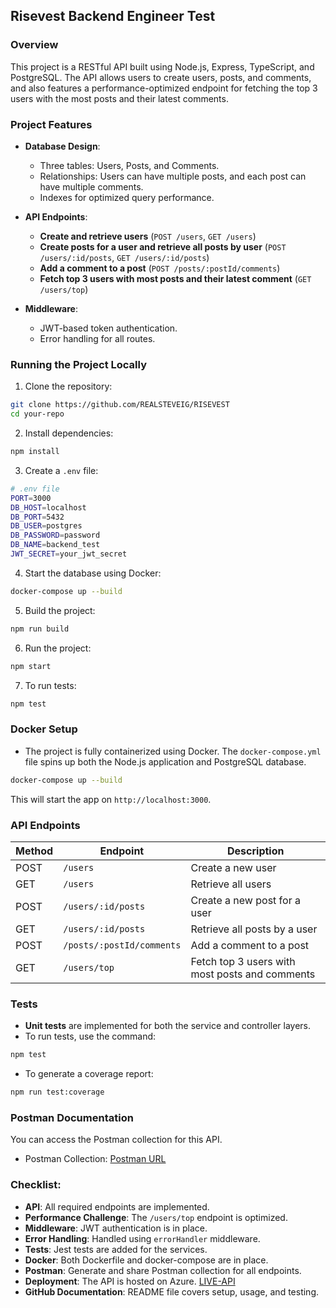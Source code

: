 ## **Risevest Backend Engineer Test**

### **Overview**

This project is a RESTful API built using Node.js, Express, TypeScript, and PostgreSQL. The API allows users to create users, posts, and comments, and also features a performance-optimized endpoint for fetching the top 3 users with the most posts and their latest comments.

### **Project Features**
- **Database Design**: 
  - Three tables: Users, Posts, and Comments.
  - Relationships: Users can have multiple posts, and each post can have multiple comments.
  - Indexes for optimized query performance.
  
- **API Endpoints**:
  - **Create and retrieve users** (`POST /users`, `GET /users`)
  - **Create posts for a user and retrieve all posts by user** (`POST /users/:id/posts`, `GET /users/:id/posts`)
  - **Add a comment to a post** (`POST /posts/:postId/comments`)
  - **Fetch top 3 users with most posts and their latest comment** (`GET /users/top`)

- **Middleware**:
  - JWT-based token authentication.
  - Error handling for all routes.

### **Running the Project Locally**

1. Clone the repository:

```bash
git clone https://github.com/REALSTEVEIG/RISEVEST
cd your-repo
```

2. Install dependencies:

```bash
npm install
```

3. Create a `.env` file:

```bash
# .env file
PORT=3000
DB_HOST=localhost
DB_PORT=5432
DB_USER=postgres
DB_PASSWORD=password
DB_NAME=backend_test
JWT_SECRET=your_jwt_secret
```

4. Start the database using Docker:

```bash
docker-compose up --build
```

5. Build the project:

```bash
npm run build
```

6. Run the project:

```bash
npm start
```

7. To run tests:

```bash
npm test
```

### **Docker Setup**

- The project is fully containerized using Docker. The `docker-compose.yml` file spins up both the Node.js application and PostgreSQL database.
  
```bash
docker-compose up --build
```

This will start the app on `http://localhost:3000`.

### **API Endpoints**

| Method | Endpoint                        | Description                                    |
|--------|----------------------------------|------------------------------------------------|
| POST   | `/users`                         | Create a new user                              |
| GET    | `/users`                         | Retrieve all users                             |
| POST   | `/users/:id/posts`               | Create a new post for a user                   |
| GET    | `/users/:id/posts`               | Retrieve all posts by a user                   |
| POST   | `/posts/:postId/comments`        | Add a comment to a post                        |
| GET    | `/users/top`                     | Fetch top 3 users with most posts and comments |

### **Tests**

- **Unit tests** are implemented for both the service and controller layers.
- To run tests, use the command:

```bash
npm test
```

- To generate a coverage report:

```bash
npm run test:coverage
```

### **Postman Documentation**

You can access the Postman collection for this API.

- Postman Collection: [Postman URL](https://elements.getpostman.com/redirect?entityId=20003218-bf8406c2-92e8-410f-afc1-f6d05398b738&entityType=collection)

### Checklist:

- **API**: All required endpoints are implemented.
- **Performance Challenge**: The `/users/top` endpoint is optimized.
- **Middleware**: JWT authentication is in place.
- **Error Handling**: Handled using `errorHandler` middleware.
- **Tests**: Jest tests are added for the services.
- **Docker**: Both Dockerfile and docker-compose are in place.
- **Postman**: Generate and share Postman collection for all endpoints.
- **Deployment**: The API is hosted on Azure. [LIVE-API](https://risebackend-aff0h8gwemh0e7e3.canadacentral-01.azurewebsites.net/users)
- **GitHub Documentation**: README file covers setup, usage, and testing.

